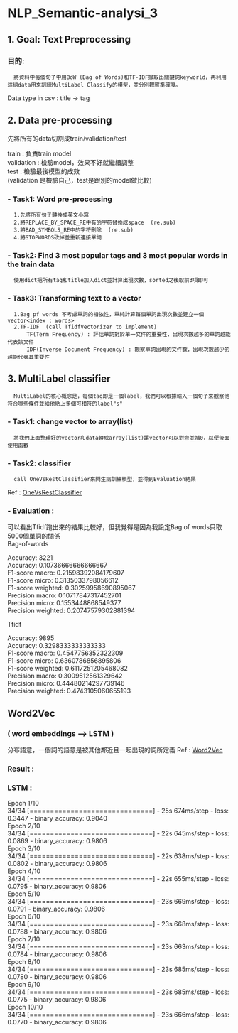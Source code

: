 # NLP_Semantic-analysi_3

## 1. Goal: Text Preprocessing
  ### 目的: 
      將資料中每個句子中用BoW (Bag of Words)和TF-IDF擷取出關鍵詞keyworld，再利用這組data用來訓練MultiLabel Classify的模型，並分別觀察準確度。
  
  Data type in csv : title -> tag
  
## 2. Data pre-processing
  先將所有的data切割成train/validation/test  
  
  train : 負責train model  
  validation : 檢驗model，效果不好就繼續調整  
  test : 檢驗最後模型的成效  
  (validation 是檢驗自己，test是跟別的model做比較)  
  
  ### - Task1: Word pre-processing
      1.先將所有句子轉換成英文小寫  
      2.將REPLACE_BY_SPACE_RE中有的字符替換成space  (re.sub)  
      3.將BAD_SYMBOLS_RE中的字符刪除  (re.sub)  
      4.將STOPWORDS砍掉並重新連接單詞  
  ### - Task2: Find 3 most popular tags and 3 most popular words in the train data  
      使用dict把所有tag和title加入dict並計算出現次數，sorted之後取前3項即可
  ### - Task3: Transforming text to a vector
      1.Bag pf words 不考慮單詞的相依性，單純計算每個單詞出現次數並建立一個vector<index : words>  
      2.TF-IDF  (call TfidfVectorizer to implement)  
          TF(Term Frequency) : 評估單詞對於單一文件的重要性，出現次數越多的單詞越能代表該文件  
          IDF(Inverse Document Frequency) : 觀察單詞出現的文件數，出現次數越少的越能代表其重要性  

## 3. MultiLabel classifier
      MultiLabel的核心概念是，每個tag即是一個label，我們可以根據輸入一個句子來觀察他符合哪些條件並給他貼上多個可相符的label"s"
  ### - Task1: change vector to array(list)  
      將我們上面整理好的vector和data轉成array(list)讓vector可以對齊並補0，以便後面使用函數
  ### - Task2: classifier  
      call OneVsRestClassifier來閃生病訓練模型，並得到Evaluation結果
  Ref : [OneVsRestClassifier](https://blog.csdn.net/NockinOnHeavensDoor/article/details/80234510 "link")  
  ### - Evaluation :  
  可以看出Tfidf跑出來的結果比較好，但我覺得是因為我設定Bag of words只取5000個單詞的關係  
  Bag-of-words  

  Accuracy:  3221  
  Accuracy:  0.10736666666666667  
  F1-score macro:  0.21598392084179607  
  F1-score micro:  0.3135033798056612  
  F1-score weighted:  0.30259958690895067  
  Precision macro:  0.10717847317452701  
  Precision micro:  0.1553448868549377  
  Precision weighted:  0.20747579302881394  

  Tfidf  

  Accuracy:  9895  
  Accuracy:  0.3298333333333333  
  F1-score macro:  0.4547756352322309  
  F1-score micro:  0.6360786856895806  
  F1-score weighted:  0.6117251205468082  
  Precision macro:  0.3009512561329642  
  Precision micro:  0.44480214297739146  
  Precision weighted:  0.4743105060655193  
  
## Word2Vec 
  ### ( word embeddings --> LSTM )  
  分布語意，一個詞的語意是被其他鄰近且一起出現的詞所定義
  Ref : [Word2Vec](https://www.kaggle.com/jerrykuo7727/word2vec "link")

  ### Result :  
  
  ### LSTM :  
Epoch 1/10  
34/34 [==============================] - 25s 674ms/step - loss: 0.3447 - binary_accuracy: 0.9040  
Epoch 2/10  
34/34 [==============================] - 22s 645ms/step - loss: 0.0869 - binary_accuracy: 0.9806  
Epoch 3/10  
34/34 [==============================] - 22s 638ms/step - loss: 0.0802 - binary_accuracy: 0.9806  
Epoch 4/10  
34/34 [==============================] - 22s 655ms/step - loss: 0.0795 - binary_accuracy: 0.9806  
Epoch 5/10  
34/34 [==============================] - 23s 669ms/step - loss: 0.0791 - binary_accuracy: 0.9806  
Epoch 6/10  
34/34 [==============================] - 23s 668ms/step - loss: 0.0788 - binary_accuracy: 0.9806  
Epoch 7/10  
34/34 [==============================] - 23s 663ms/step - loss: 0.0784 - binary_accuracy: 0.9806  
Epoch 8/10  
34/34 [==============================] - 23s 685ms/step - loss: 0.0780 - binary_accuracy: 0.9806  
Epoch 9/10  
34/34 [==============================] - 23s 685ms/step - loss: 0.0775 - binary_accuracy: 0.9806  
Epoch 10/10  
34/34 [==============================] - 23s 666ms/step - loss: 0.0770 - binary_accuracy: 0.9806   

  
  
      
